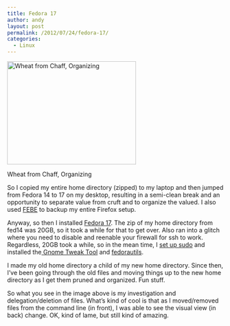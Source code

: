 ```yaml
---
title: Fedora 17
author: andy
layout: post
permalink: /2012/07/24/fedora-17/
categories:
  - Linux
---
```

<div id="attachment_43" style="width: 310px" class="wp-caption alignnone">
  <a href="http://andyhill.us/codeblog/wp-content/uploads/2012/07/Screenshot-from-2012-07-23-074840.png"><img class="size-medium wp-image-43" title="ScreFedora 17enshot from 2012-07-23 07:48:40" src="http://andyhill.us/codeblog/wp-content/uploads/2012/07/Screenshot-from-2012-07-23-074840-300x240.png" alt="Wheat from Chaff, Organizing" width="300" height="240" /></a>
  
  <p class="wp-caption-text">
    Wheat from Chaff, Organizing
  </p>
</div>

So I copied my entire home directory (zipped) to my laptop and then jumped from Fedora 14 to 17 on my desktop, resulting in a semi-clean break and an opportunity to separate value from cruft and to organize the valued. I also used <a href="https://addons.mozilla.org/en-US/firefox/addon/febe/" target="_blank">FEBE</a> to backup my entire Firefox setup.

Anyway, so then I installed <a href="http://fedoraproject.org/get-fedora" target="_blank">Fedora 17</a>. The zip of my home directory from fed14 was 20GB, so it took a while for that to get over. Also ran into a glitch where you need to disable and reenable your firewall for ssh to work. Regardless, 20GB took a while, so in the mean time, I <a href="http://en.wikipedia.org/wiki/Sudo" target="_blank">set up sudo</a> and installed the<a href="https://live.gnome.org/GnomeTweakTool/" target="_blank"> Gnome Tweak Tool</a> and <a href="http://fedorautils.sourceforge.net/" target="_blank">fedorautils</a>.

I made my old home directory a child of my new home directory. Since then, I&#8217;ve been going through the old files and moving things up to the new home directory as I get them pruned and organized. Fun stuff.

So what you see in the image above is my investigation and delegation/deletion of files. What&#8217;s kind of cool is that as I moved/removed files from the command line (in front), I was able to see the visual view (in back) change. OK, kind of lame, but still kind of amazing.